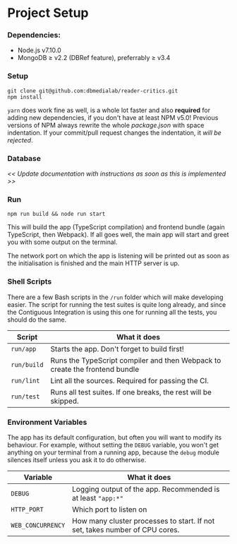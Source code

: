 # Project Setup

### Dependencies:
* Node.js v7.10.0
* MongoDB ≥ v2.2 (DBRef feature), preferrably ≥ v3.4

### Setup
```
git clone git@github.com:dbmedialab/reader-critics.git
npm install
```
`yarn` does work fine as well, is a whole lot faster and also **required** for adding new dependencies, if you don't have at least NPM v5.0! Previous versions of NPM always rewrite the whole _package.json_ with space indentation. If your commit/pull request changes the indentation, it _will be rejected_.

### Database
_<< Update documentation with instructions as soon as this is implemented >>_

### Run
```
npm run build && node run start
```
This will build the app (TypeScript compilation) and frontend bundle (again TypeScript, then
Webpack). If all goes well, the main app will start and greet you with some output on the terminal.

The network port on which the app is listening will be printed out as soon as the initialisation
is finished and the main HTTP server is up.

### Shell Scripts
There are a few Bash scripts in the `/run` folder which will make developing easier. The script for running the test suites is quite long already, and since the Contiguous Integration is using this one for running all the tests, you should do the same.

| Script | What it does |
| ------ | ------------ |
| `run/app`   | Starts the app. Don't forget to build first! |
| `run/build` | Runs the TypeScript compiler and then Webpack to create the frontend bundle |
| `run/lint`  | Lint all the sources. Required for passing the CI. |
| `run/test`  | Runs all test suites. If one breaks, the rest will be skipped. |

### Environment Variables
The app has its default configuration, but often you will want to modify its behaviour. For example, without setting the `DEBUG` variable, you won't get anything on your terminal from a running app, because the `debug` module silences itself unless you ask it to do otherwise.

| Variable | What it does |
| -------- | ------------ |
| `DEBUG`  | Logging output of the app. Recommended is at least `"app:*"` |
| `HTTP_PORT` | Which port to listen on |
| `WEB_CONCURRENCY` | How many cluster processes to start. If not set, takes number of CPU cores. |

